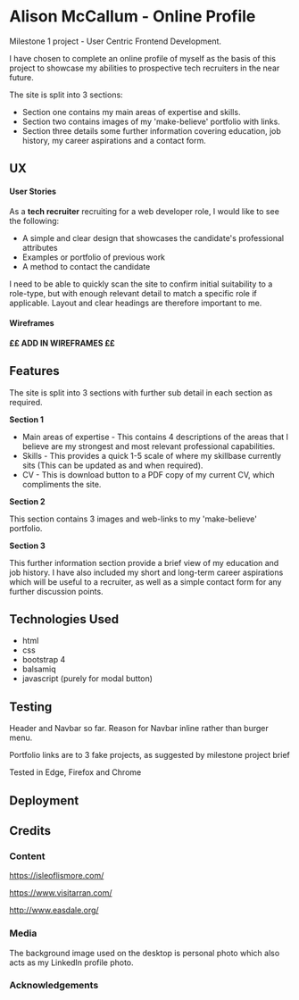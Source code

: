 # Alison McCallum - Online Profile

Milestone 1 project - User Centric Frontend Development. 

I have chosen to complete an online profile of myself as the basis of this project to showcase my abilities to prospective tech recruiters in the near future.  

The site is split into 3 sections: 

- Section one contains my main areas of expertise and skills.  
- Section two contains images of my 'make-believe' portfolio with links.
- Section three details some further information covering education, job history, my career aspirations and a contact form.   

## UX

#### User Stories

As a **tech recruiter** recruiting for a web developer role,  I would like to see the following:

- A simple and clear design that showcases the candidate's professional attributes
- Examples or portfolio of previous work
- A method to contact the candidate 

I need to be able to quickly scan the site to confirm initial suitability to a role-type, but with enough relevant detail to  match a specific role if applicable. Layout and clear headings are therefore important to me. 

#### Wireframes

**££ ADD IN WIREFRAMES ££**

## Features

The site is split into 3 sections with further sub detail in each section as required.

**Section 1**

- Main areas of expertise - This contains 4 descriptions of the areas that I believe are my strongest and most relevant professional capabilities.
- Skills - This provides a quick 1-5 scale of where my skillbase currently sits (This can be updated as and when required). 
- CV - This is download button to a PDF copy of my current CV, which compliments the site.

**Section 2**

This section contains 3 images and web-links to my 'make-believe' portfolio.

**Section 3**

 This further information section provide a brief view of my education and job history.  I have also included my short and long-term career aspirations  which will be useful to a recruiter, as well as a simple contact form for any further discussion points. 

## Technologies Used

- html
- css
- bootstrap 4
- balsamiq
- javascript (purely for modal button)

## Testing

Header and Navbar so far. Reason for Navbar inline rather than burger menu.

Portfolio links are to 3 fake projects, as suggested by milestone project brief

Tested in Edge, Firefox and Chrome

## Deployment

## Credits

### Content



https://isleoflismore.com/

https://www.visitarran.com/

http://www.easdale.org/

### Media

The background image used on the desktop is personal photo which also acts as my LinkedIn profile photo. 

### Acknowledgements

